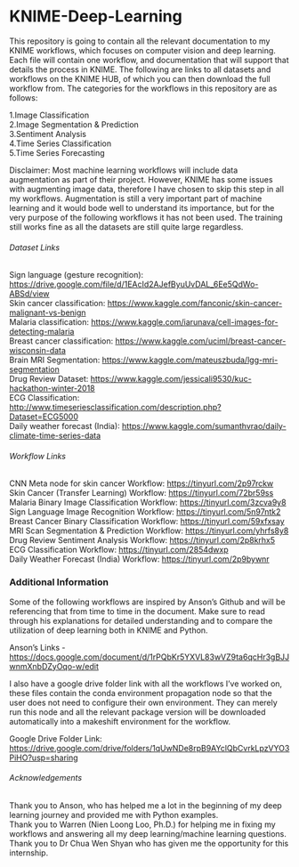 # KNIME-Deep-Learning

This repository is going to contain all the relevant documentation to my KNIME workflows, which focuses on computer vision and deep learning.
Each file will contain one workflow, and documentation that will support that details the process in KNIME.
The following are links to all datasets and workflows on the KNIME HUB, of which you can then download the full workflow from.
The categories for the workflows in this repository are as follows: <br/>

1.Image Classification <br/>
2.Image Segmentation & Prediction <br/>
3.Sentiment Analysis <br/>
4.Time Series Classification<br/>
5.Time Series Forecasting <br/>

Disclaimer: Most machine learning workflows will include data augmentation as part of their project. However, KNIME has some issues with augmenting image data, therefore I have chosen to skip this step in all my workflows. Augmentation is still a very important part of machine learning and it would bode well to understand its importance, but for the very purpose of the following workflows it has not been used. The training still works fine as all the datasets are still quite large regardless.<br/>


###### Dataset Links
Sign language (gesture recognition):  https://drive.google.com/file/d/1EAcId2AJefByuUvDAL_6Ee5QdWo-ABSd/view  <br/>
Skin cancer classification: https://www.kaggle.com/fanconic/skin-cancer-malignant-vs-benign  <br/>
Malaria classification: https://www.kaggle.com/iarunava/cell-images-for-detecting-malaria <br/>
Breast cancer classification: https://www.kaggle.com/uciml/breast-cancer-wisconsin-data <br/>
Brain MRI Segmentation: https://www.kaggle.com/mateuszbuda/lgg-mri-segmentation  <br/>
Drug Review Dataset: https://www.kaggle.com/jessicali9530/kuc-hackathon-winter-2018  <br/>
ECG Classification: http://www.timeseriesclassification.com/description.php?Dataset=ECG5000   <br/>
Daily weather forecast (India): https://www.kaggle.com/sumanthvrao/daily-climate-time-series-data  <br/>

###### Workflow Links
CNN Meta node for skin cancer Workflow: https://tinyurl.com/2p97rckw  <br/>
Skin Cancer (Transfer Learning) Workflow: https://tinyurl.com/72br59ss  <br/>
Malaria Binary Image Classification Workflow: https://tinyurl.com/3zcva9y8  <br/>
Sign Language Image Recognition Workflow: https://tinyurl.com/5n97ntk2 <br/>
Breast Cancer Binary Classification Workflow: https://tinyurl.com/59xfxsay  <br/>
MRI Scan Segmentation & Prediction Workflow: https://tinyurl.com/yhrfs8y8 <br/>
Drug Review Sentiment Analysis Workflow: https://tinyurl.com/2p8krhx5 <br/>
ECG Classification Workflow: https://tinyurl.com/2854dwxp <br/>
Daily Weather Forecast (India) Workflow: https://tinyurl.com/2p9bywnr <br/>

### Additional Information
Some of the following workflows are inspired by Anson’s Github and will be referencing that from time to time in the document. Make sure to read through his explanations for detailed understanding and to compare the utilization of deep learning both in KNIME and Python. 

Anson’s Links -  https://docs.google.com/document/d/1rPQbKr5YXVL83wVZ9ta6qcHr3gBJJwnmXnbDZyOqo-w/edit 

I also have a google drive folder link with all the workflows I’ve worked on, these files contain the conda environment propagation node so that the user does not need to configure their own environment. They can merely run this node and all the relevant package version will be downloaded automatically into a makeshift environment for the workflow. 

Google Drive Folder Link: https://drive.google.com/drive/folders/1qUwNDe8rpB9AYclQbCvrkLpzVYO3PiHO?usp=sharing


###### Acknowledgements
Thank you to Anson, who has helped me a lot in the beginning of my deep learning journey and provided me with Python examples. <br/>
Thank you to Warren (Nien Loong Loo, Ph.D.) for helping me in fixing my workflows and answering all my deep learning/machine learning questions. <br/>
Thank you to Dr Chua Wen Shyan who has given me the opportunity for this internship.<br/>
